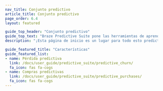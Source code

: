 ```yaml
---
nav_title: Conjunto predictivo
article_title: Conjunto predictivo
page_order: 6.4
layout: featured

guide_top_header: "Conjunto predictivo"
guide_top_text: "Braze Predictive Suite pone las herramientas de aprendizaje automático en manos de los profesionales de marketing, lo que les permite aprovechar y actuar de forma eficaz sobre los datos sin problemas dentro de la plataforma Braze. Como primera característica lanzada en Predictive Suite, Predictive Churn permite a los profesionales de marketing definir y generar predicciones, proporcionando un enfoque proactivo para minimizar la futura rotación. ¡Obtenga más información sobre las características visitando los siguientes artículos!"
description: "¡Esta página de inicio es un lugar para todo esto predictivo en Braze! El paquete predictivo de Braze ofrece soluciones para la predicción de abandonos y compras en tus campañas y lienzos de Braze."

guide_featured_title: "Características"
guide_featured_list:
- name: Pérdida predictiva
  link: /docs/user_guide/predictive_suite/predictive_churn/
  fa_icon: fas fa-cogs
- name: Compras predictivas
  link: /docs/user_guide/predictive_suite/predictive_purchases/
  fa_icon: fas fa-cogs
---
```


<br><br>